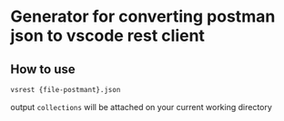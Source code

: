 # Generator for converting postman json to vscode rest client

[logo]: https://imgur.com/LYVq22b "image"

## How to use

```bash
vsrest {file-postmant}.json
```

output `collections` will be attached on your current working directory 